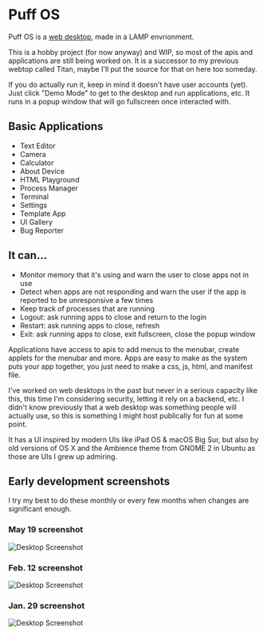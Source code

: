 # Puff OS

Puff OS is a [web desktop](https://en.wikipedia.org/wiki/Web_desktop), made in a LAMP envrionment.

This is a hobby project (for now anyway) and WIP, so most of the apis and applications are still being worked on. It is a successor to my previous webtop called Titan, maybe I'll put the source for that on here too someday.

If you do actually run it, keep in mind it doesn't have user accounts (yet). Just click "Demo Mode" to get to the desktop and run applications, etc. It runs in a popup window that will go fullscreen once interacted with.

## Basic Applications
- Text Editor
- Camera
- Calculator
- About Device
- HTML Playground
- Process Manager
- Terminal
- Settings
- Template App
- UI Gallery
- Bug Reporter

 ## It can...
 - Monitor memory that it's using and warn the user to close apps not in use
 - Detect when apps are not responding and warn the user if the app is reported to be unresponsive a few times
 - Keep track of processes that are running
 - Logout: ask running apps to close and return to the login
 - Restart: ask running apps to close, refresh
 - Exit: ask running apps to close, exit fullscreen, close the popup window

Applications have access to apis to add menus to the menubar, create applets for the menubar and more. Apps are easy to make as the system puts your app together, you just need to make a css, js, html, and manifest file.

I've worked on web desktops in the past but never in a serious capacity like this, this time I'm considering security, letting it rely on a backend, etc. I didn't know previously that a web desktop was something people will actually use, so this is something I might host publically for fun at some point.

It has a UI inspired by modern UIs like iPad OS & macOS Big Sur, but also by old versions of OS X and the Ambience theme from GNOME 2 in Ubuntu as those are UIs I grew up admiring.

## Early development screenshots

I try my best to do these monthly or every few months when changes are significant enough.

### May 19 screenshot

![Desktop Screenshot](https://i.imgur.com/mrQZCJF.png)

### Feb. 12 screenshot

![Desktop Screenshot](https://i.imgur.com/N1d0660.jpg)

### Jan. 29 screenshot

![Desktop Screenshot](https://i.imgur.com/MrC3A0Y.jpg)
